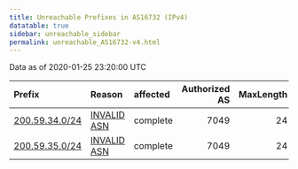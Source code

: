 ```yaml
---
title: Unreachable Prefixes in AS16732 (IPv4)
datatable: true
sidebar: unreachable_sidebar
permalink: unreachable_AS16732-v4.html
---
```


Data as of 2020-01-25 23:20:00 UTC


<div class="datatable-begin"></div>

| Prefix                                                 | Reason                                                                                                | affected   |   Authorized AS |   MaxLength | Anchor                                         |   unreachable /24s |
|:-------------------------------------------------------|:------------------------------------------------------------------------------------------------------|:-----------|----------------:|------------:|:-----------------------------------------------|-------------------:|
| [200.59.34.0/24](https://stat.ripe.net/200.59.34.0/24) | [INVALID ASN](https://rpki-validator.ripe.net/announcement-preview?asn=AS16732&prefix=200.59.34.0/24) | complete   |            7049 |          24 | [LACNIC](unreachable_LACNIC_RPKI_Root-v4.html) |                  1 |
| [200.59.35.0/24](https://stat.ripe.net/200.59.35.0/24) | [INVALID ASN](https://rpki-validator.ripe.net/announcement-preview?asn=AS16732&prefix=200.59.35.0/24) | complete   |            7049 |          24 | [LACNIC](unreachable_LACNIC_RPKI_Root-v4.html) |                  1 |

<div class="datatable-end"></div>